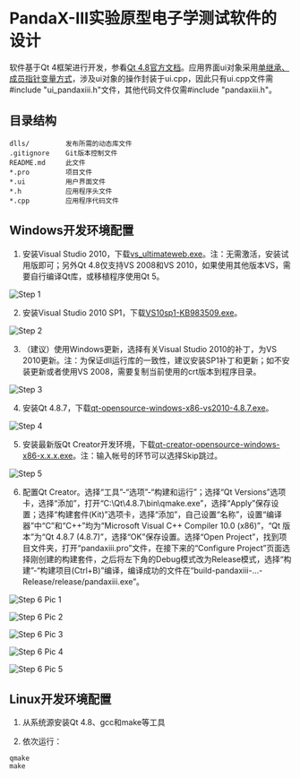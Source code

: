 PandaX-III实验原型电子学测试软件的设计
======================================


软件基于Qt 4框架进行开发，参看[Qt 4.8官方文档](https://doc.qt.io/qt-4.8/)。应用界面ui对象采用[单继承、成员指针变量方式](https://doc.qt.io/qt-4.8/designer-using-a-ui-file.html)，涉及ui对象的操作封装于ui.cpp，因此只有ui.cpp文件需#include "ui_pandaxiii.h"文件，其他代码文件仅需#include "pandaxiii.h"。

目录结构
--------

```
dlls/         发布所需的动态库文件
.gitignore    Git版本控制文件
README.md     此文件
*.pro         项目文件
*.ui          用户界面文件
*.h           应用程序头文件
*.cpp         应用程序代码文件
```

Windows开发环境配置
-------------------

1. 安装Visual Studio 2010，下载[vs_ultimateweb.exe](https://download.microsoft.com/download/4/0/6/4067968E-5530-4A08-B8EC-17D2B3F02C35/vs_ultimateweb.exe)。注：无需激活，安装试用版即可；另外Qt 4.8仅支持VS 2008和VS 2010，如果使用其他版本VS，需要自行编译Qt库，或移植程序使用Qt 5。

![Step 1](https://lizitian.com/pandaxiii/s1.png)

2. 安装Visual Studio 2010 SP1，下载[VS10sp1-KB983509.exe](https://download.microsoft.com/download/2/3/0/230C4F4A-2D3C-4D3B-B991-2A9133904E35/VS10sp1-KB983509.exe)。

![Step 2](https://lizitian.com/pandaxiii/s2.png)

3. （建议）使用Windows更新，选择有关Visual Studio 2010的补丁，为VS 2010更新。注：为保证dll运行库的一致性，建议安装SP1补丁和更新；如不安装更新或者使用VS 2008，需要复制当前使用的crt版本到程序目录。

![Step 3](https://lizitian.com/pandaxiii/s3.png)

4. 安装Qt 4.8.7，下载[qt-opensource-windows-x86-vs2010-4.8.7.exe](https://download.qt.io/official_releases/qt/4.8/4.8.7/qt-opensource-windows-x86-vs2010-4.8.7.exe)。

![Step 4](https://lizitian.com/pandaxiii/s4.png)

5. 安装最新版Qt Creator开发环境，下载[qt-creator-opensource-windows-x86-x.x.x.exe](https://download.qt.io/official_releases/qtcreator/)。注：输入帐号的环节可以选择Skip跳过。

![Step 5](https://lizitian.com/pandaxiii/s5.png)

6. 配置Qt Creator。选择“工具”-“选项”-“构建和运行”；选择“Qt Versions”选项卡，选择“添加”，打开“C:\Qt\4.8.7\bin\qmake.exe”，选择“Apply”保存设置；选择“构建套件(Kit)”选项卡，选择“添加”，自己设置“名称”，设置“编译器”中“C”和“C++”均为“Microsoft Visual C++ Compiler 10.0 (x86)”，“Qt 版本”为“Qt 4.8.7 (4.8.7)”，选择“OK”保存设置。选择“Open Project”，找到项目文件夹，打开“pandaxiii.pro”文件，在接下来的“Configure Project”页面选择刚创建的构建套件，之后将左下角的Debug模式改为Release模式，选择“构建”-“构建项目(Ctrl+B)”编译，编译成功的文件在“build-pandaxiii-...-Release/release/pandaxiii.exe”。

![Step 6 Pic 1](https://lizitian.com/pandaxiii/s6p1.png)

![Step 6 Pic 2](https://lizitian.com/pandaxiii/s6p2.png)

![Step 6 Pic 3](https://lizitian.com/pandaxiii/s6p3.png)

![Step 6 Pic 4](https://lizitian.com/pandaxiii/s6p4.png)

![Step 6 Pic 5](https://lizitian.com/pandaxiii/s6p5.png)

Linux开发环境配置
-----------------

1. 从系统源安装Qt 4.8、gcc和make等工具

2. 依次运行：
```
qmake
make
```
